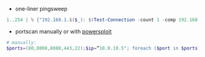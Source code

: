 
- one-liner pingsweep

```powershell
1..254 | % {"192.168.1.$($_): $(Test-Connection -count 1 -comp 192.168.1.$($_) -quiet)"}
```

- portscan manually or with [powersploit](https://github.com/PowerShellMafia/PowerSploit)
```powershell
# manually:
$ports=(80,8000,8080,443,22);$ip=“10.0.10.5"; foreach ($port in $ports) {try{$socket=New-Object System.Net.Sockets.TcpClient($ip,$port);} catch{}; if ($socket -eq $null) {echo $ip":"$port" - Closed";}else{echo $ip":"$port" - Open"; $socket = $null;}}
```